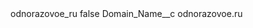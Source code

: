 <?xml version="1.0" encoding="UTF-8"?>
<CustomMetadata xmlns="http://soap.sforce.com/2006/04/metadata" xmlns:xsi="http://www.w3.org/2001/XMLSchema-instance" xmlns:xsd="http://www.w3.org/2001/XMLSchema">
    <label>odnorazovoe_ru</label>
    <protected>false</protected>
    <values>
        <field>Domain_Name__c</field>
        <value xsi:type="xsd:string">odnorazovoe.ru</value>
    </values>
</CustomMetadata>
